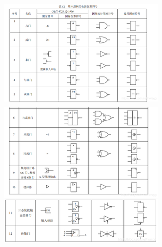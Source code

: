 ![](.\img\e47c04eef52d4fba84dec752463e4de4.png)

![](.\img\c64405f910d2669399fc494d9c966516.png)![7ce093aa93b82dbb4403e7d5e8d31a53](.\img\7ce093aa93b82dbb4403e7d5e8d31a53.png)
